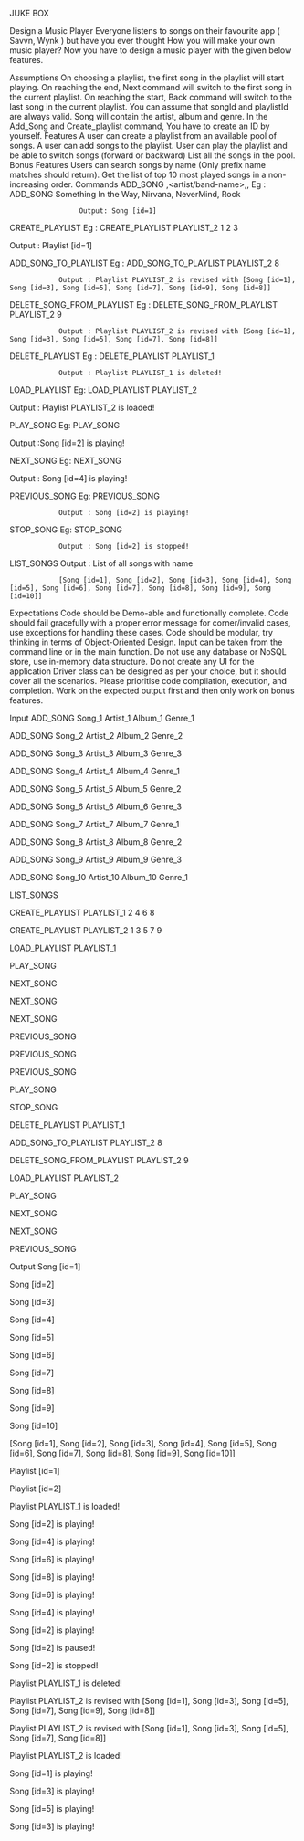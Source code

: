 JUKE BOX

Design a Music Player
Everyone listens to songs on their favourite app ( Savvn, Wynk ) but have you ever thought How you will make your own music player? Now you have to design a music player with the given below features.

Assumptions
On choosing a playlist, the first song in the playlist will start playing.
On reaching the end, Next command will switch to the first song in the current playlist.
On reaching the start, Back command will switch to the last song in the current playlist.
You can assume that songId and playlistId are always valid.
Song will contain the artist, album and genre.
In the Add_Song and Create_playlist command, You have to create an ID by yourself.
Features
A user can create a playlist from an available pool of songs.
A user can add songs to the playlist.
User can play the playlist and be able to switch songs (forward or backward)
List all the songs in the pool.
Bonus Features
Users can search songs by name (Only prefix name matches should return).
Get the list of top 10 most played songs in a non-increasing order.
Commands
ADD_SONG <song-name>,<artist/band-name>,<album-name>,<genre>
                        Eg : ADD_SONG Something In the Way, Nirvana, NeverMind, Rock

                     Output: Song [id=1]


CREATE_PLAYLIST <playlist-name> <song-ids>
Eg : CREATE_PLAYLIST  PLAYLIST_2  1 2 3

Output : Playlist [id=1]


ADD_SONG_TO_PLAYLIST <playlist-name> <song-id>
                         Eg : ADD_SONG_TO_PLAYLIST  PLAYLIST_2  8

                Output : Playlist PLAYLIST_2 is revised with [Song [id=1], Song [id=3], Song [id=5], Song [id=7], Song [id=9], Song [id=8]]



DELETE_SONG_FROM_PLAYLIST <playlist-name> <song-id>
                         Eg : DELETE_SONG_FROM_PLAYLIST PLAYLIST_2 9

                Output : Playlist PLAYLIST_2 is revised with [Song [id=1], Song [id=3], Song [id=5], Song [id=7], Song [id=8]]



DELETE_PLAYLIST <playlist-name>
                         Eg : DELETE_PLAYLIST PLAYLIST_1

                Output : Playlist PLAYLIST_1 is deleted!



LOAD_PLAYLIST <playlist-name>
                Eg: LOAD_PLAYLIST PLAYLIST_2

Output : Playlist PLAYLIST_2 is loaded!


PLAY_SONG 
                Eg: PLAY_SONG

Output :Song [id=2] is playing!



NEXT_SONG
Eg: NEXT_SONG

Output : Song [id=4] is playing!


PREVIOUS_SONG
                          Eg: PREVIOUS_SONG

                Output : Song [id=2] is playing!


STOP_SONG
                          Eg: STOP_SONG

                Output : Song [id=2] is stopped!



LIST_SONGS
                 Output : List of all songs with name

                [Song [id=1], Song [id=2], Song [id=3], Song [id=4], Song [id=5], Song [id=6], Song [id=7], Song [id=8], Song [id=9], Song [id=10]]


Expectations
Code should be Demo-able and functionally complete.
Code should fail gracefully with a proper error message for corner/invalid cases, use exceptions for handling these cases.
Code should be modular, try thinking in terms of Object-Oriented Design.
Input can be taken from the command line or in the main function.
Do not use any database or NoSQL store, use in-memory data structure.
Do not create any UI for the application
Driver class can be designed as per your choice, but it should cover all the scenarios.
Please prioritise code compilation, execution, and completion.
Work on the expected output first and then only work on bonus features.


Input
ADD_SONG Song_1 Artist_1 Album_1 Genre_1

ADD_SONG Song_2 Artist_2 Album_2 Genre_2

ADD_SONG Song_3 Artist_3 Album_3 Genre_3

ADD_SONG Song_4 Artist_4 Album_4 Genre_1

ADD_SONG Song_5 Artist_5 Album_5 Genre_2

ADD_SONG Song_6 Artist_6 Album_6 Genre_3

ADD_SONG Song_7 Artist_7 Album_7 Genre_1

ADD_SONG Song_8 Artist_8 Album_8 Genre_2

ADD_SONG Song_9 Artist_9 Album_9 Genre_3

ADD_SONG Song_10 Artist_10 Album_10 Genre_1

LIST_SONGS

CREATE_PLAYLIST PLAYLIST_1 2 4 6 8

CREATE_PLAYLIST PLAYLIST_2 1 3 5 7 9

LOAD_PLAYLIST PLAYLIST_1

PLAY_SONG

NEXT_SONG

NEXT_SONG

NEXT_SONG

PREVIOUS_SONG

PREVIOUS_SONG

PREVIOUS_SONG

PLAY_SONG

STOP_SONG

DELETE_PLAYLIST PLAYLIST_1

ADD_SONG_TO_PLAYLIST PLAYLIST_2 8

DELETE_SONG_FROM_PLAYLIST PLAYLIST_2 9

LOAD_PLAYLIST PLAYLIST_2

PLAY_SONG

NEXT_SONG

NEXT_SONG

PREVIOUS_SONG


Output
Song [id=1]

Song [id=2]

Song [id=3]

Song [id=4]

Song [id=5]

Song [id=6]

Song [id=7]

Song [id=8]

Song [id=9]

Song [id=10]

[Song [id=1], Song [id=2], Song [id=3], Song [id=4], Song [id=5], Song [id=6], Song [id=7], Song [id=8], Song [id=9], Song [id=10]]

Playlist [id=1]

Playlist [id=2]

Playlist PLAYLIST_1 is loaded!

Song [id=2] is playing!

Song [id=4] is playing!

Song [id=6] is playing!

Song [id=8] is playing!

Song [id=6] is playing!

Song [id=4] is playing!

Song [id=2] is playing!

Song [id=2] is paused!

Song [id=2] is stopped!

Playlist PLAYLIST_1 is deleted!

Playlist PLAYLIST_2 is revised with [Song [id=1], Song [id=3], Song [id=5], Song [id=7], Song [id=9], Song [id=8]]

Playlist PLAYLIST_2 is revised with [Song [id=1], Song [id=3], Song [id=5], Song [id=7], Song [id=8]]

Playlist PLAYLIST_2 is loaded!

Song [id=1] is playing!

Song [id=3] is playing!

Song [id=5] is playing!

Song [id=3] is playing!



